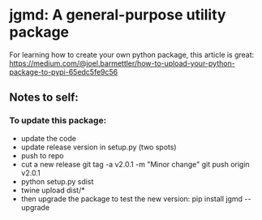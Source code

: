 # jgmd: A general-purpose utility package

For learning how to create your own python package, this article is great:
https://medium.com/@joel.barmettler/how-to-upload-your-python-package-to-pypi-65edc5fe9c56


## Notes to self:
### To update this package:
- update the code
- update release version in setup.py (two spots)
- push to repo
- cut a new release
    git tag -a v2.0.1 -m "Minor change"
    git push origin v2.0.1
- python setup.py sdist
- twine upload dist/*
- then upgrade the package to test the new version: pip install jgmd --upgrade
